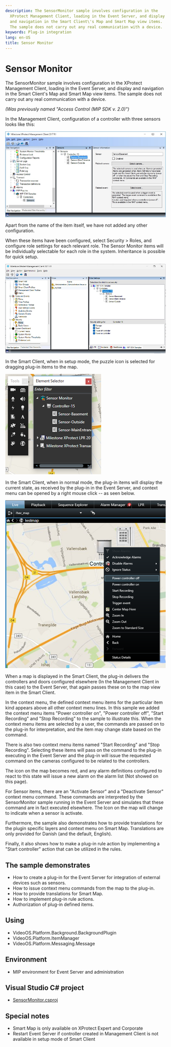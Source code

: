 ```yaml
---
description: The SensorMonitor sample involves configuration in the
  XProtect Management Client, loading in the Event Server, and display
  and navigation in the Smart Client\'s Map and Smart Map view items.
  The sample does not carry out any real communication with a device.
keywords: Plug-in integration
lang: en-US
title: Sensor Monitor
---
```


# Sensor Monitor

The SensorMonitor sample involves configuration in the XProtect
Management Client, loading in the Event Server, and display and
navigation in the Smart Client\'s Map and Smart Map view items. The
sample does not carry out any real communication with a device.

*(Was previously named \"Access Control (MIP SDK v. 2.0)\")*

In the Management Client, configuration of a controller with three
sensors looks like this:

![3 Sensors in Sensor Monitor](sensormonitor_1.jpg)

Apart from the name of the item itself, we have not added any other
configuration.

When these items have been configured, select Security \> Roles, and
configure role settings for each relevant role. The Sensor Monitor items
will be individually selectable for each role in the system. Inheritance
is possible for quick setup.

![User Role definition for Sensor Monitor](sensormonitor_2.jpg)

In the Smart Client, when in setup mode, the
puzzle icon is selected for dragging plug-in items to the map.

![Smart Client tool box](SCToolBox.png)

In the Smart Client, when in normal mode, the plug-in items will display the current state, as
received by the plug-in in the Event Server, and context menu can be
opened by a right mouse click -- as seen below.

![Access Control in Smart Client](sensormonitor_3.png)

When a map is displayed in the Smart Client, the plug-in delivers the
controllers and doors configured elsewhere (In the Management Client in
this case) to the Event Server, that again passes these on to the map
view item in the Smart Client.

In the context menu, the defined context menu items for the particular
item kind appears above all other context menu lines. In this sample we
added the context menu items \"Power controller on\", \"Power controller
off\", \"Start Recording\" and \"Stop Recording\" to the sample to
illustrate this. When the context menu items are selected by a user, the
commands are passed on to the plug-in for interpretation, and the item
may change state based on the command.

There is also two context menu items named \"Start Recording\" and
\"Stop Recording\". Selecting these items will pass on the command to
the plug-in executing in the Event Server and the plug-in will issue the
requested command on the cameras configured to be related to the
controllers.

The icon on the map becomes red, and any alarm definitions configured to
react to this state will issue a new alarm on the alarm list (Not showed
on this page).

For Sensor items, there are an \"Activate Sensor\" and a \"Deactivate
Sensor\" context menu command. These commands are interpreted by the
SensorMonitor sample running in the Event Server and simulates that
these command are in fact executed elsewhere. The Icon on the map will
change to indicate when a sensor is activate.

Furthermore, the sample also demonstrates how to provide translations
for the plugin specific layers and context menu on Smart Map.
Translations are only provided for Danish (and the default, English).

Finally, it also shows how to make a plug-in rule action by implementing
a \"Start controller\" action that can be utilized in the rules.

## The sample demonstrates

- How to create a plug-in for the Event Server for integration of
  external devices such as sensors.
- How to issue context menu commands from the map to the plug-in.
- How to provide translations for Smart Map.
- How to implement plug-in rule actions.
- Authorization of plug-in defined items.

## Using

- VideoOS.Platform.Background.BackgroundPlugin
- VideoOS.Platform.ItemManager
- VideoOS.Platform.Messaging.Message

## Environment

- MIP environment for Event Server and administration

## Visual Studio C\# project

- [SensorMonitor.csproj](javascript:clone('https://github.com/milestonesys/mipsdk-samples-plugin','src/PluginSamples.sln');)

## Special notes

- Smart Map is only available on XProtect Expert and
Corporate
- Restart Event Server if controller created in Management Client is not available in setup mode of Smart Client
